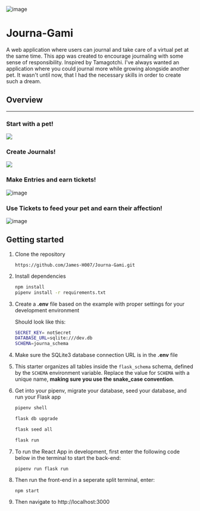 ![image](https://github.com/James-H007/Journa-Gami/assets/110857645/e70c5a9c-8346-48f0-86e5-c781034ade69)
# Journa-Gami

A web application where users can journal and take care of a virtual pet at the same time. This app was created to encourage journaling with some sense of responsibility. Inspired by Tamagotchi. I've always wanted an application where you could journal more while growing alongside another pet. It wasn't until now, that I had the necessary skills in order to create such a dream.

## Overview
---
### Start with a pet!
<img src="https://cdn.discordapp.com/attachments/808899350176071680/1141543502820425848/image.png" />

### Create Journals!
<img src = "https://media.discordapp.net/attachments/808899350176071680/1141544929861062756/image.png?width=1440&height=616" />

### Make Entries and earn tickets!
![image](https://github.com/James-H007/Journa-Gami/assets/110857645/4e30e747-2bd9-461a-a596-562fce91c29f)

### Use Tickets to feed your pet and earn their affection!
![image](https://github.com/James-H007/Journa-Gami/assets/110857645/d33fade2-a938-4623-9150-5c1ce529f91d)


## Getting started

1. Clone the repository

   ```
   https://github.com/James-H007/Journa-Gami.git
   ```

2. Install dependencies

   ```bash
   npm install
   pipenv install -r requirements.txt
   ```

3. Create a **.env** file based on the example with proper settings for your
   development environment

   Should look like this:

   ```bash
   SECRET_KEY= notSecret
   DATABASE_URL=sqlite:///dev.db
   SCHEMA=journa_schema
   ```

4. Make sure the SQLite3 database connection URL is in the **.env** file

5. This starter organizes all tables inside the `flask_schema` schema, defined
   by the `SCHEMA` environment variable. Replace the value for
   `SCHEMA` with a unique name, **making sure you use the snake_case
   convention**.

6. Get into your pipenv, migrate your database, seed your database, and run your Flask app

   ```bash
   pipenv shell
   ```

   ```bash
   flask db upgrade
   ```

   ```bash
   flask seed all
   ```

   ```bash
   flask run
   ```

7. To run the React App in development, first enter the following code below in the terminal to start the back-end:

   ```
   pipenv run flask run
   ```

8. Then run the front-end in a seperate split terminal, enter:

   ```
   npm start
   ```

9. Then navigate to http://localhost:3000

